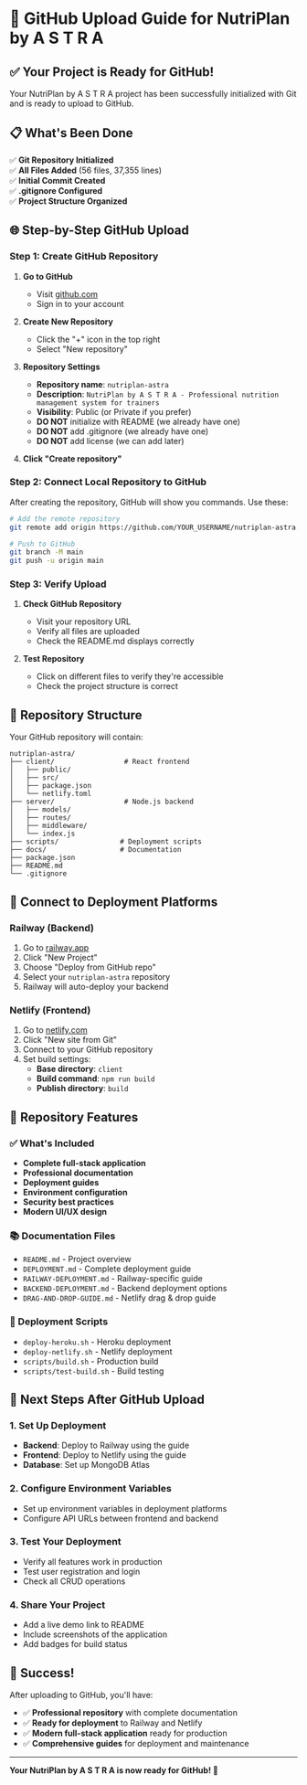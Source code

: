 # 🚀 GitHub Upload Guide for NutriPlan by A S T R A

## ✅ Your Project is Ready for GitHub!

Your NutriPlan by A S T R A project has been successfully initialized with Git and is ready to upload to GitHub.

## 📋 What's Been Done

✅ **Git Repository Initialized**  
✅ **All Files Added** (56 files, 37,355 lines)  
✅ **Initial Commit Created**  
✅ **.gitignore Configured**  
✅ **Project Structure Organized**  

## 🌐 Step-by-Step GitHub Upload

### Step 1: Create GitHub Repository

1. **Go to GitHub**
   - Visit [github.com](https://github.com)
   - Sign in to your account

2. **Create New Repository**
   - Click the "+" icon in the top right
   - Select "New repository"

3. **Repository Settings**
   - **Repository name**: `nutriplan-astra`
   - **Description**: `NutriPlan by A S T R A - Professional nutrition management system for trainers`
   - **Visibility**: Public (or Private if you prefer)
   - **DO NOT** initialize with README (we already have one)
   - **DO NOT** add .gitignore (we already have one)
   - **DO NOT** add license (we can add later)

4. **Click "Create repository"**

### Step 2: Connect Local Repository to GitHub

After creating the repository, GitHub will show you commands. Use these:

```bash
# Add the remote repository
git remote add origin https://github.com/YOUR_USERNAME/nutriplan-astra.git

# Push to GitHub
git branch -M main
git push -u origin main
```

### Step 3: Verify Upload

1. **Check GitHub Repository**
   - Visit your repository URL
   - Verify all files are uploaded
   - Check the README.md displays correctly

2. **Test Repository**
   - Click on different files to verify they're accessible
   - Check the project structure is correct

## 📁 Repository Structure

Your GitHub repository will contain:

```
nutriplan-astra/
├── client/                 # React frontend
│   ├── public/
│   ├── src/
│   ├── package.json
│   └── netlify.toml
├── server/                 # Node.js backend
│   ├── models/
│   ├── routes/
│   ├── middleware/
│   └── index.js
├── scripts/               # Deployment scripts
├── docs/                  # Documentation
├── package.json
├── README.md
└── .gitignore
```

## 🔗 Connect to Deployment Platforms

### Railway (Backend)
1. Go to [railway.app](https://railway.app)
2. Click "New Project"
3. Choose "Deploy from GitHub repo"
4. Select your `nutriplan-astra` repository
5. Railway will auto-deploy your backend

### Netlify (Frontend)
1. Go to [netlify.com](https://netlify.com)
2. Click "New site from Git"
3. Connect to your GitHub repository
4. Set build settings:
   - **Base directory**: `client`
   - **Build command**: `npm run build`
   - **Publish directory**: `build`

## 🎯 Repository Features

### ✅ What's Included
- **Complete full-stack application**
- **Professional documentation**
- **Deployment guides**
- **Environment configuration**
- **Security best practices**
- **Modern UI/UX design**

### 📚 Documentation Files
- `README.md` - Project overview
- `DEPLOYMENT.md` - Complete deployment guide
- `RAILWAY-DEPLOYMENT.md` - Railway-specific guide
- `BACKEND-DEPLOYMENT.md` - Backend deployment options
- `DRAG-AND-DROP-GUIDE.md` - Netlify drag & drop guide

### 🚀 Deployment Scripts
- `deploy-heroku.sh` - Heroku deployment
- `deploy-netlify.sh` - Netlify deployment
- `scripts/build.sh` - Production build
- `scripts/test-build.sh` - Build testing

## 🔧 Next Steps After GitHub Upload

### 1. Set Up Deployment
- **Backend**: Deploy to Railway using the guide
- **Frontend**: Deploy to Netlify using the guide
- **Database**: Set up MongoDB Atlas

### 2. Configure Environment Variables
- Set up environment variables in deployment platforms
- Configure API URLs between frontend and backend

### 3. Test Your Deployment
- Verify all features work in production
- Test user registration and login
- Check all CRUD operations

### 4. Share Your Project
- Add a live demo link to README
- Include screenshots of the application
- Add badges for build status

## 🎉 Success!

After uploading to GitHub, you'll have:
- ✅ **Professional repository** with complete documentation
- ✅ **Ready for deployment** to Railway and Netlify
- ✅ **Modern full-stack application** ready for production
- ✅ **Comprehensive guides** for deployment and maintenance

---

**Your NutriPlan by A S T R A is now ready for GitHub! 🚀** 